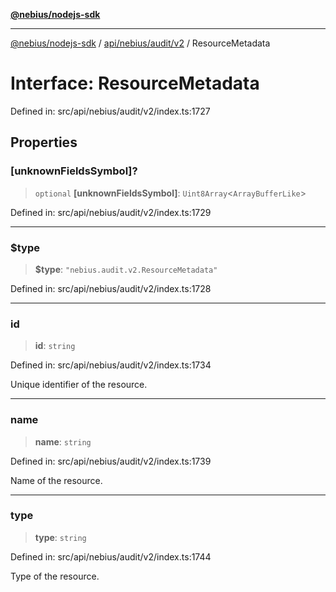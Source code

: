 [**@nebius/nodejs-sdk**](../../../../../README.md)

---

[@nebius/nodejs-sdk](../../../../../README.md) / [api/nebius/audit/v2](../README.md) / ResourceMetadata

# Interface: ResourceMetadata

Defined in: src/api/nebius/audit/v2/index.ts:1727

## Properties

### \[unknownFieldsSymbol\]?

> `optional` **\[unknownFieldsSymbol\]**: `Uint8Array`\<`ArrayBufferLike`\>

Defined in: src/api/nebius/audit/v2/index.ts:1729

---

### $type

> **$type**: `"nebius.audit.v2.ResourceMetadata"`

Defined in: src/api/nebius/audit/v2/index.ts:1728

---

### id

> **id**: `string`

Defined in: src/api/nebius/audit/v2/index.ts:1734

Unique identifier of the resource.

---

### name

> **name**: `string`

Defined in: src/api/nebius/audit/v2/index.ts:1739

Name of the resource.

---

### type

> **type**: `string`

Defined in: src/api/nebius/audit/v2/index.ts:1744

Type of the resource.
